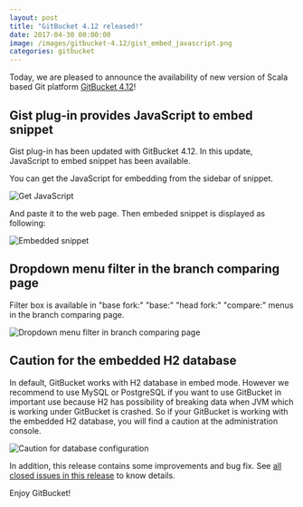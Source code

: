 ```yaml
---
layout: post
title: "GitBucket 4.12 released!"
date: 2017-04-30 00:00:00
image: /images/gitbucket-4.12/gist_embed_javascript.png
categories: gitbucket
---
```


Today, we are pleased to announce the availability of new version of Scala based Git platform [GitBucket 4.12](https://github.com/gitbucket/gitbucket/releases/tag/4.12)!

## Gist plug-in provides JavaScript to embed snippet

Gist plug-in has been updated with GitBucket 4.12. In this update, JavaScript to embed snippet has been available.

You can get the JavaScript for embedding from the sidebar of snippet.

![Get JavaScript]({{site.baseurl}}/images/gitbucket-4.12/gist_embed_javascript.png)

And paste it to the web page. Then embeded snippet is displayed as following:

![Embedded snippet]({{site.baseurl}}/images/gitbucket-4.12/gist_embedded_snippet.png)

## Dropdown menu filter in the branch comparing page

Filter box is available in "base fork:" "base:" "head fork:" "compare:" menus in the branch comparing page.

![Dropdown menu filter in branch comparing page]({{site.baseurl}}/images/gitbucket-4.12/branch_comparing_filter.png)


## Caution for the embedded H2 database

In default, GitBucket works with H2 database in embed mode. However we recommend to use MySQL or PostgreSQL if you want to use GitBucket in important use because H2 has possibility of breaking data when JVM which is working under GitBucket is crashed. So if your GitBucket is working with the embedded H2 database, you will find a caution at the administration console.

![Caution for database configuration]({{site.baseurl}}/images/gitbucket-4.12/h2_caution.png)

In addition, this release contains some improvements and bug fix. See [all closed issues in this release](https://github.com/gitbucket/gitbucket/issues?q=is%3Aclosed+milestone%3A4.12) to know details.

Enjoy GitBucket!
